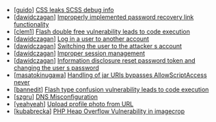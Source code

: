 * [[guido](https://hackerone.com/guido)] [CSS leaks SCSS debug info](https://hackerone.com/reports/2221)
* [[dawidczagan](https://hackerone.com/dawidczagan)] [Improperly implemented password recovery link functionality](https://hackerone.com/reports/809)
* [[clem1](https://hackerone.com/clem1)] [Flash double free vulnerability leads to code execution](https://hackerone.com/reports/2170)
* [[dawidczagan](https://hackerone.com/dawidczagan)] [Log in a user to another account](https://hackerone.com/reports/774)
* [[dawidczagan](https://hackerone.com/dawidczagan)] [Switching the user to the attacker s account](https://hackerone.com/reports/727)
* [[dawidczagan](https://hackerone.com/dawidczagan)] [Improper session management](https://hackerone.com/reports/737)
* [[dawidczagan](https://hackerone.com/dawidczagan)] [Information disclosure reset password token and changing the user s password](https://hackerone.com/reports/738)
* [[masatokinugawa](https://hackerone.com/masatokinugawa)] [Handling of jar URIs bypasses AllowScriptAccess never](https://hackerone.com/reports/2107)
* [[bannedit](https://hackerone.com/bannedit)] [Flash type confusion vulnerability leads to code execution](https://hackerone.com/reports/2106)
* [[szgru](https://hackerone.com/szgru)] [DNS Misconfiguration](https://hackerone.com/reports/1509)
* [[yeahyeah](https://hackerone.com/yeahyeah)] [Upload profile photo from URL](https://hackerone.com/reports/713)
* [[kubabrecka](https://hackerone.com/kubabrecka)] [PHP Heap Overflow Vulnerability in imagecrop ](https://hackerone.com/reports/1356)
